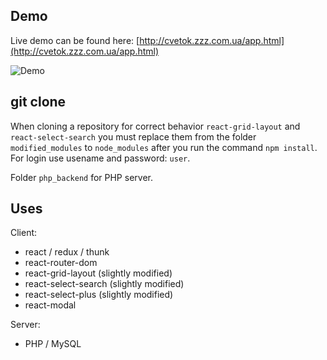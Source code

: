 ## Demo
Live demo can be found here: [http://cvetok.zzz.com.ua/app.html](http://cvetok.zzz.com.ua/app.html)

<img src="https://image.prntscr.com/image/TaEVrYzOQ4mzI1Y2toOEnA.png" alt="Demo" />

## git clone
When cloning a repository for correct behavior ```react-grid-layout``` and ```react-select-search``` you must replace them from the folder ```modified_modules``` to ```node_modules``` after you run the command ```npm install```.
For login use usename and password: ```user```.

Folder ```php_backend``` for PHP server.

## Uses

Client:

* react / redux / thunk
* react-router-dom
* react-grid-layout (slightly modified)
* react-select-search (slightly modified)
* react-select-plus (slightly modified)
* react-modal

Server:

* PHP / MySQL